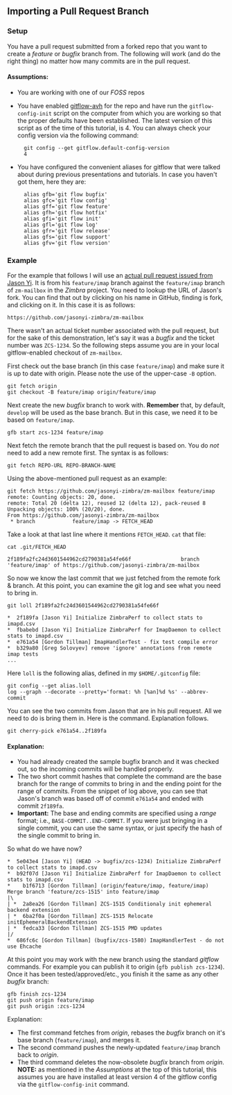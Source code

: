## Importing a Pull Request Branch

### Setup

You have a pull request submitted from a forked repo that you want to create a *feature* or *bugfix* branch from.  The following will work (and do the right thing) no matter how many commits are in the pull request.

#### Assumptions:

- You are working with one of our *FOSS* repos
- You have enabled [gitflow-avh](https://github.com/petervanderdoes/gitflow-avh) for the repo and have run the `gitflow-config-init` script on the computer from which you are working so that the proper defaults have been established. The latest version of this script as of the time of this tutorial, is 4.  You can always check your config version via the following command:

        git config --get gitflow.default-config-version
        4

- You have configured the convenient aliases for gitflow that were talked about during previous presentations and tutorials.  In case you haven't got them, here they are:

        alias gfb='git flow bugfix'
        alias gfc='git flow config'
        alias gff='git flow feature'
        alias gfh='git flow hotfix'
        alias gfi='git flow init'
        alias gfl='git flow log'
        alias gfr='git flow release'
        alias gfs='git flow support'
        alias gfv='git flow version'

### Example

For the example that follows I will use an [actual pull request issued from Jason Yi](https://github.com/Zimbra/zm-mailbox/pull/172).  It is from his `feature/imap` branch against the `feature/imap` branch of `zm-mailbox` in the *Zimbra* project.  You need to lookup the URL of Jason's fork.  You can find that out by clicking on his name in GitHub, finding is fork, and clicking on it. In this case it is as follows:

    https://github.com/jasonyi-zimbra/zm-mailbox

There wasn't an actual ticket number associated with the pull request, but for the sake of this demonstration, let's say it was a *bugfix* and the ticket number was `ZCS-1234`.  So the following steps assume you are in your local gitflow-enabled checkout of `zm-mailbox`.

First check out the base branch (in this case `feature/imap`) and make sure it is up to date with origin. Please note the use of the upper-case `-B` option.

	git fetch origin
	git checkout -B feature/imap origin/feature/imap


Next create the new *bugfix* branch to work with.  **Remember** that, by default, `develop` will be used as the base branch. But in this case, we need it to be based on `feature/imap`.

	gfb start zcs-1234 feature/imap


Next fetch the remote branch that the pull request is based on. You do *not* need to add a new remote first.  The syntax is as follows:

	git fetch REPO-URL REPO-BRANCH-NAME

Using the above-mentioned pull request as an example:

    git fetch https://github.com/jasonyi-zimbra/zm-mailbox feature/imap
    remote: Counting objects: 20, done.
    remote: Total 20 (delta 12), reused 12 (delta 12), pack-reused 8
    Unpacking objects: 100% (20/20), done.
    From https://github.com/jasonyi-zimbra/zm-mailbox
     * branch            feature/imap -> FETCH_HEAD

Take a look at that last line where it mentions `FETCH_HEAD`.  `cat` that file:

	cat .git/FETCH_HEAD

	2f189fa2fc24d3601544962cd2790381a54fe66f                branch 'feature/imap' of https://github.com/jasonyi-zimbra/zm-mailbox

So now we know the last commit that we just fetched from the remote fork & branch.  At this point, you can examine the git log and see what you need to bring in.


    git loll 2f189fa2fc24d3601544962cd2790381a54fe66f

    *  2f189fa [Jason Yi] Initialize ZimbraPerf to collect stats to imapd.csv
    *  fbabebd [Jason Yi] Initialize ZimbraPerf for ImapDaemon to collect stats to imapd.csv
    *  e761a54 [Gordon Tillman] ImapHandlerTest - fix test compile error
    *  b329a80 [Greg Solovyev] remove 'ignore' annotations from remote imap tests
    ...

Here `loll` is the following alias, defined in my `$HOME/.gitconfig` file:

    git config --get alias.loll
    log --graph --decorate --pretty='format: %h [%an]%d %s' --abbrev-commit


You can see the two commits from Jason that are in his pull request.  All we need to do is bring them in.  Here is the command. Explanation follows.

    git cherry-pick e761a54..2f189fa

#### Explanation:


* You had already created the sample bugfix branch and it was checked out, so the incoming commits will be handled properly.
* The two short commit hashes that complete the command are the base branch for the range of commits to bring in and the ending point for the range of commits.  From the snippet of log above, you can see that Jason's branch was based off of commit `e761a54` and ended with commit `2f189fa`.
* **Important:** The base and ending commits are specified using a *range* format; i.e., `BASE-COMMIT..END-COMMIT`.  If you were just bringing in a single commit, you can use the same syntax, or just specify the hash of the single commit to bring in.


So what do we have now?

    *  5e043e4 [Jason Yi] (HEAD -> bugfix/zcs-1234) Initialize ZimbraPerf to collect stats to imapd.csv
    *  b92f07d [Jason Yi] Initialize ZimbraPerf for ImapDaemon to collect stats to imapd.csv
    *    b1f6713 [Gordon Tillman] (origin/feature/imap, feature/imap) Merge branch 'feature/zcs-1515' into feature/imap
    |\
    | *  2a8ea26 [Gordon Tillman] ZCS-1515 Conditionaly init ephemeral backend extension
    | *  6ba2f0a [Gordon Tillman] ZCS-1515 Relocate initEphemeralBackendExtension
    | *  fedca33 [Gordon Tillman] ZCS-1515 PMD updates
    |/
    *  686fc6c [Gordon Tillman] (bugfix/zcs-1580) ImapHandlerTest - do not use Ehcache


At this point you may work with the new branch using the standard *gitflow* commands.  For example you can publish it to origin (`gfb publish zcs-1234`).  Once it has been tested/approved/etc., you finish it the same as any other *bugfix* branch:

    gfb finish zcs-1234
    git push origin feature/imap
    git push origin :zcs-1234

Explanation:


* The first command fetches from *origin*, rebases the *bugfix* branch on it's base branch (`feature/imap`), and merges it.
* The second command pushes the newly-updated `feature/imap` branch back to *origin*.
* The third command deletes the now-obsolete *bugfix* branch from *origin*. **NOTE:** as mentioned in the *Assumptions* at the top of this tutorial, this assumes you are have installed at least version 4 of the gitflow config via the `gitflow-config-init` command.
